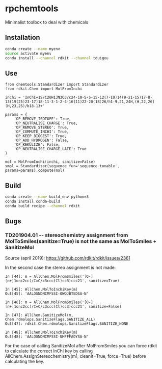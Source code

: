 # rpchemtools

Minimalist toolbox to deal with chemicals

## Installation

```bash
conda create --name myenv
source activate myenv
conda install --channel rdkit --channel tduigou
```

## Use
```
from chemtools.Standardizer import Standardizer
from rdkit.Chem import MolFromInchi

inchi = 'InChI=1S/C20H13N3O3/c24-10-5-6-15-12(7-10)14(9-21-15)17-8-13(19(25)23-17)18-11-3-1-2-4-16(11)22-20(18)26/h1-9,21,24H,(H,22,26)(H,23,25)/b18-13+'

params = {
    'OP_REMOVE_ISOTOPE': True,
    'OP_NEUTRALISE_CHARGE': True,
    'OP_REMOVE_STEREO': True,
    'OP_COMMUTE_INCHI': True,
    'OP_KEEP_BIGGEST': True,
    'OP_ADD_HYDROGEN': False,
    'OP_KEKULIZE': False,
    'OP_NEUTRALISE_CHARGE_LATE': True
}

mol = MolFromInchi(inchi, sanitize=False)
smol = Standardizer(sequence_fun='sequence_tunable', params=params).compute(mol)
```

## Build
```bash
conda create --name build_env python=3
conda install conda-build
conda build recipe --channel rdkit
```

## Bugs

### TD201904.01 -- stereochemistry assignment from MolToSmiles(sanitize=True) is not the same as MolToSmiles + SanitizeMol 

Source (april 2019): https://github.com/rdkit/rdkit/issues/2361

In the second case the stereo assignment is not made:

```
In [44]: m = AllChem.MolFromSmiles('[O-][n+]1onc2cc(/C=C/c3ccc(Cl)cc3)ccc21', sanitize=True)

In [45]: AllChem.MolToInchiKey(m)
Out[45]: 'AALOGNDNCMFSSI-OWOJBTEDSA-N'

In [46]: m = AllChem.MolFromSmiles('[O-][n+]1onc2cc(/C=C/c3ccc(Cl)cc3)ccc21', sanitize=False)

In [47]: AllChem.SanitizeMol(m, Chem.rdmolops.SanitizeFlags.SANITIZE_ALL)
Out[47]: rdkit.Chem.rdmolops.SanitizeFlags.SANITIZE_NONE

In [48]: AllChem.MolToInchiKey(m)
Out[48]: 'AALOGNDNCMFSSI-UHFFFAOYSA-N'
```

For the case of calling SanitizeMol after MolFromSmiles you can
force rdkit to calculate the correct InChI key by calling 
AllChem.AssignStereochemistry(m1, cleanIt=True, force=True) 
before calculating the key.
